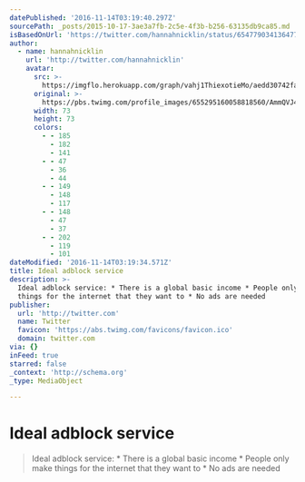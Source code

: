 ```yaml
---
datePublished: '2016-11-14T03:19:40.297Z'
sourcePath: _posts/2015-10-17-3ae3a7fb-2c5e-4f3b-b256-63135db9ca85.md
isBasedOnUrl: 'https://twitter.com/hannahnicklin/status/654779034136477697'
author:
  - name: hannahnicklin
    url: 'http://twitter.com/hannahnicklin'
    avatar:
      src: >-
        https://imgflo.herokuapp.com/graph/vahj1ThiexotieMo/aedd30742fac50398c823b2d7c806758/noop.jpg?input=https%3A%2F%2Fpbs.twimg.com%2Fprofile_images%2F655295160058818560%2FAmmQVJ4K_bigger.jpg
      original: >-
        https://pbs.twimg.com/profile_images/655295160058818560/AmmQVJ4K_bigger.jpg
      width: 73
      height: 73
      colors:
        - - 185
          - 182
          - 141
        - - 47
          - 36
          - 44
        - - 149
          - 148
          - 117
        - - 148
          - 47
          - 37
        - - 202
          - 119
          - 101
dateModified: '2016-11-14T03:19:34.571Z'
title: Ideal adblock service
description: >-
  Ideal adblock service: * There is a global basic income * People only make
  things for the internet that they want to * No ads are needed
publisher:
  url: 'http://twitter.com'
  name: Twitter
  favicon: 'https://abs.twimg.com/favicons/favicon.ico'
  domain: twitter.com
via: {}
inFeed: true
starred: false
_context: 'http://schema.org'
_type: MediaObject

---
```

# Ideal adblock service

> Ideal adblock service: \* There is a global basic income \* People only make things for the internet that they want to \* No ads are needed